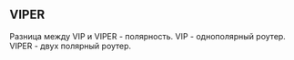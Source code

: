## VIPER

Разница между VIP и VIPER - полярность. VIP - однополярный роутер. VIPER - двух полярный роутер.